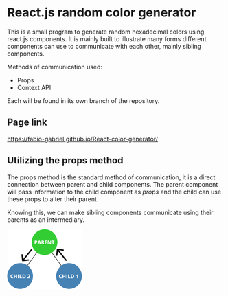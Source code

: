 # React.js random color generator

This is a small program to generate random hexadecimal colors using react.js components. It is mainly built to illustrate many forms different components can use to communicate with each other, mainly sibling components.

Methods of communication used:

- Props
- Context API

Each will be found in its own branch of the repository.

## Page link

https://fabio-gabriel.github.io/React-color-generator/

## Utilizing the props method

The props method is the standard method of communication, it is a direct connection between parent and child components. The parent component will pass information to the child component as *props* and the child can use these props to alter their parent. 

Knowing this, we can make sibling components communicate using their parents as an intermediary.

![Tux, the Linux mascot](/images/Group%201.png)
